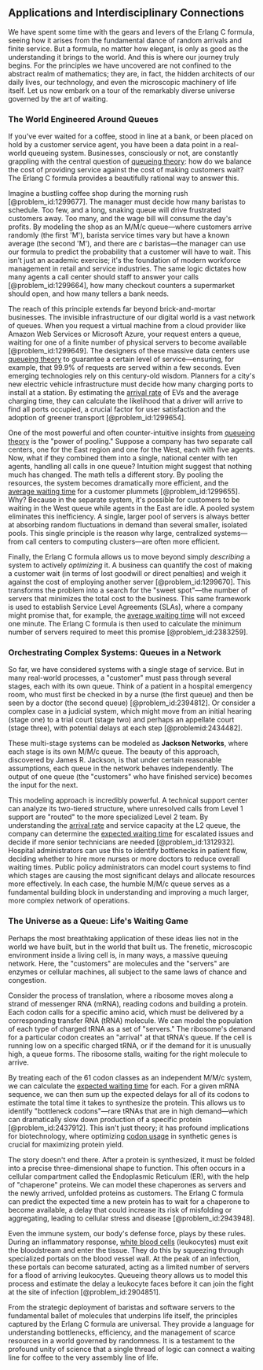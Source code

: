 ## Applications and Interdisciplinary Connections

We have spent some time with the gears and levers of the Erlang C formula, seeing how it arises from the fundamental dance of random arrivals and finite service. But a formula, no matter how elegant, is only as good as the understanding it brings to the world. And this is where our journey truly begins. For the principles we have uncovered are not confined to the abstract realm of mathematics; they are, in fact, the hidden architects of our daily lives, our technology, and even the microscopic machinery of life itself. Let us now embark on a tour of the remarkably diverse universe governed by the art of waiting.

### The World Engineered Around Queues

If you've ever waited for a coffee, stood in line at a bank, or been placed on hold by a customer service agent, you have been a data point in a real-world queueing system. Businesses, consciously or not, are constantly grappling with the central question of [queueing theory](@article_id:273287): how do we balance the cost of providing service against the cost of making customers wait? The Erlang C formula provides a beautifully rational way to answer this.

Imagine a bustling coffee shop during the morning rush [@problem_id:1299677]. The manager must decide how many baristas to schedule. Too few, and a long, snaking queue will drive frustrated customers away. Too many, and the wage bill will consume the day's profits. By modeling the shop as an M/M/c queue—where customers arrive randomly (the first 'M'), barista service times vary but have a known average (the second 'M'), and there are $c$ baristas—the manager can use our formula to predict the probability that a customer will have to wait. This isn't just an academic exercise; it's the foundation of modern workforce management in retail and service industries. The same logic dictates how many agents a call center should staff to answer your calls [@problem_id:1299664], how many checkout counters a supermarket should open, and how many tellers a bank needs.

The reach of this principle extends far beyond brick-and-mortar businesses. The invisible infrastructure of our digital world is a vast network of queues. When you request a virtual machine from a cloud provider like Amazon Web Services or Microsoft Azure, your request enters a queue, waiting for one of a finite number of physical servers to become available [@problem_id:1299649]. The designers of these massive data centers use [queueing theory](@article_id:273287) to guarantee a certain level of service—ensuring, for example, that 99.9% of requests are served within a few seconds. Even emerging technologies rely on this century-old wisdom. Planners for a city's new electric vehicle infrastructure must decide how many charging ports to install at a station. By estimating the [arrival rate](@article_id:271309) of EVs and the average charging time, they can calculate the likelihood that a driver will arrive to find all ports occupied, a crucial factor for user satisfaction and the adoption of greener transport [@problem_id:1299654].

One of the most powerful and often counter-intuitive insights from [queueing theory](@article_id:273287) is the "power of pooling." Suppose a company has two separate call centers, one for the East region and one for the West, each with five agents. Now, what if they combined them into a single, national center with ten agents, handling all calls in one queue? Intuition might suggest that nothing much has changed. The math tells a different story. By pooling the resources, the system becomes dramatically more efficient, and the [average waiting time](@article_id:274933) for a customer plummets [@problem_id:1299655]. Why? Because in the separate system, it's possible for customers to be waiting in the West queue while agents in the East are idle. A pooled system eliminates this inefficiency. A single, larger pool of servers is always better at absorbing random fluctuations in demand than several smaller, isolated pools. This single principle is the reason why large, centralized systems—from call centers to computing clusters—are often more efficient.

Finally, the Erlang C formula allows us to move beyond simply *describing* a system to actively *optimizing* it. A business can quantify the cost of making a customer wait (in terms of lost goodwill or direct penalties) and weigh it against the cost of employing another server [@problem_id:1299670]. This transforms the problem into a search for the "sweet spot"—the number of servers that minimizes the total cost to the business. This same framework is used to establish Service Level Agreements (SLAs), where a company might promise that, for example, the [average waiting time](@article_id:274933) will not exceed one minute. The Erlang C formula is then used to calculate the minimum number of servers required to meet this promise [@problem_id:2383259].

### Orchestrating Complex Systems: Queues in a Network

So far, we have considered systems with a single stage of service. But in many real-world processes, a "customer" must pass through several stages, each with its own queue. Think of a patient in a hospital emergency room, who must first be checked in by a nurse (the first queue) and then be seen by a doctor (the second queue) [@problem_id:2394812]. Or consider a complex case in a judicial system, which might move from an initial hearing (stage one) to a trial court (stage two) and perhaps an appellate court (stage three), with potential delays at each step [@problemid:2434482].

These multi-stage systems can be modeled as **Jackson Networks**, where each stage is its own M/M/c queue. The beauty of this approach, discovered by James R. Jackson, is that under certain reasonable assumptions, each queue in the network behaves independently. The output of one queue (the "customers" who have finished service) becomes the input for the next.

This modeling approach is incredibly powerful. A technical support center can analyze its two-tiered structure, where unresolved calls from Level 1 support are "routed" to the more specialized Level 2 team. By understanding the [arrival rate](@article_id:271309) and service capacity at the L2 queue, the company can determine the [expected waiting time](@article_id:273755) for escalated issues and decide if more senior technicians are needed [@problem_id:1312932]. Hospital administrators can use this to identify bottlenecks in patient flow, deciding whether to hire more nurses or more doctors to reduce overall waiting times. Public policy administrators can model court systems to find which stages are causing the most significant delays and allocate resources more effectively. In each case, the humble M/M/c queue serves as a fundamental building block in understanding and improving a much larger, more complex network of operations.

### The Universe as a Queue: Life's Waiting Game

Perhaps the most breathtaking application of these ideas lies not in the world we have built, but in the world that built us. The frenetic, microscopic environment inside a living cell is, in many ways, a massive queuing network. Here, the "customers" are molecules and the "servers" are enzymes or cellular machines, all subject to the same laws of chance and congestion.

Consider the process of translation, where a ribosome moves along a strand of messenger RNA (mRNA), reading codons and building a protein. Each codon calls for a specific amino acid, which must be delivered by a corresponding transfer RNA (tRNA) molecule. We can model the population of each type of charged tRNA as a set of "servers." The ribosome's demand for a particular codon creates an "arrival" at that tRNA's queue. If the cell is running low on a specific charged tRNA, or if the demand for it is unusually high, a queue forms. The ribosome stalls, waiting for the right molecule to arrive.

By treating each of the 61 codon classes as an independent M/M/c system, we can calculate the [expected waiting time](@article_id:273755) for each. For a given mRNA sequence, we can then sum up the expected delays for all of its codons to estimate the total time it takes to synthesize the protein. This allows us to identify "bottleneck codons"—rare tRNAs that are in high demand—which can dramatically slow down production of a specific protein [@problem_id:2437912]. This isn't just theory; it has profound implications for biotechnology, where optimizing [codon usage](@article_id:200820) in synthetic genes is crucial for maximizing protein yield.

The story doesn't end there. After a protein is synthesized, it must be folded into a precise three-dimensional shape to function. This often occurs in a cellular compartment called the Endoplasmic Reticulum (ER), with the help of "chaperone" proteins. We can model these chaperones as servers and the newly arrived, unfolded proteins as customers. The Erlang C formula can predict the expected time a new protein has to wait for a chaperone to become available, a delay that could increase its risk of misfolding or aggregating, leading to cellular stress and disease [@problem_id:2943948].

Even the immune system, our body's defense force, plays by these rules. During an inflammatory response, [white blood cells](@article_id:196083) (leukocytes) must exit the bloodstream and enter the tissue. They do this by squeezing through specialized portals on the blood vessel wall. At the peak of an infection, these portals can become saturated, acting as a limited number of servers for a flood of arriving leukocytes. Queueing theory allows us to model this process and estimate the delay a leukocyte faces before it can join the fight at the site of infection [@problem_id:2904851].

From the strategic deployment of baristas and software servers to the fundamental ballet of molecules that underpins life itself, the principles captured by the Erlang C formula are universal. They provide a language for understanding bottlenecks, efficiency, and the management of scarce resources in a world governed by randomness. It is a testament to the profound unity of science that a single thread of logic can connect a waiting line for coffee to the very assembly line of life.